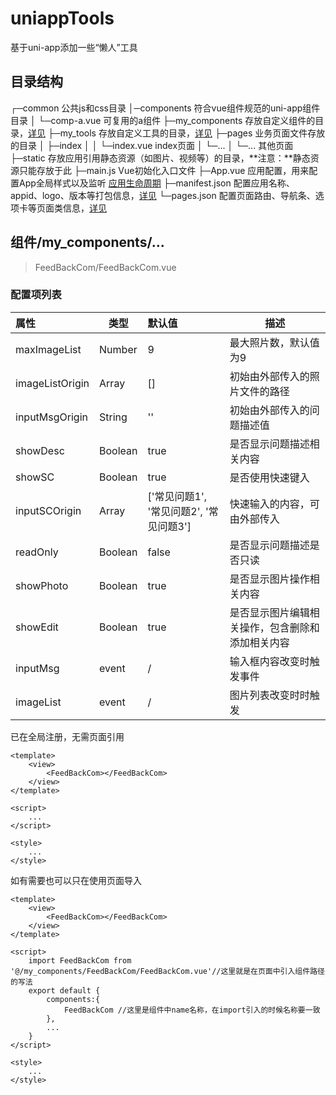 # uniappTools
基于uni-app添加一些“懒人”工具

## 目录结构

┌─common                  公共js和css目录
│─components            符合vue组件规范的uni-app组件目录 
│  └─comp-a.vue         可复用的a组件 
├─my_components     存放自定义组件的目录，[详见](https://uniapp.dcloud.io/component/web-view) 
├─my_tools             存放自定义工具的目录，[详见](https://uniapp.dcloud.io/platform?id=整体目录条件编译) 
├─pages                  业务页面文件存放的目录 
│  ├─index 
│  │  └─index.vue       index页面 
│  └─... 
│     └─...        			   其他页面 
├─static                存放应用引用静态资源（如图片、视频等）的目录，**注意：**静态资源只能存放于此 
├─main.js             Vue初始化入口文件 
├─App.vue               应用配置，用来配置App全局样式以及监听 [应用生命周期](https://uniapp.dcloud.io/collocation/frame/lifecycle?id=应用生命周期) 
├─manifest.json         配置应用名称、appid、logo、版本等打包信息，[详见](https://uniapp.dcloud.io/collocation/manifest) 
└─pages.json            配置页面路由、导航条、选项卡等页面类信息，[详见](https://uniapp.dcloud.io/collocation/pages)

## 组件/my_components/...

> FeedBackCom/FeedBackCom.vue

### 配置项列表

| 属性            | 类型    | 默认值                                  | 描述                                             |
| :-------------- | ------- | :-------------------------------------- | ------------------------------------------------ |
| maxImageList    | Number  | 9                                       | 最大照片数，默认值为9                            |
| imageListOrigin | Array   | []                                      | 初始由外部传入的照片文件的路径                   |
| inputMsgOrigin  | String  | ''                                      | 初始由外部传入的问题描述值                       |
| showDesc        | Boolean | true                                    | 是否显示问题描述相关内容                         |
| showSC          | Boolean | true                                    | 是否使用快速键入                                 |
| inputSCOrigin   | Array   | ['常见问题1', '常见问题2', '常见问题3'] | 快速输入的内容，可由外部传入                     |
| readOnly        | Boolean | false                                   | 是否显示问题描述是否只读                         |
| showPhoto       | Boolean | true                                    | 是否显示图片操作相关内容                         |
| showEdit        | Boolean | true                                    | 是否显示图片编辑相关操作，包含删除和添加相关内容 |
| inputMsg        | event   | /                                       | 输入框内容改变时触发事件                         |
| imageList       | event   | /                                       | 图片列表改变时时触发                             |

已在全局注册，无需页面引用

```vue
<template>
	<view>
        <FeedBackCom></FeedBackCom>
	</view>
</template>

<script>
	...
</script>

<style>
	...
</style>
```

如有需要也可以只在使用页面导入

```vue
<template>
	<view>
        <FeedBackCom></FeedBackCom>
	</view>
</template>

<script>
    import FeedBackCom from '@/my_components/FeedBackCom/FeedBackCom.vue'//这里就是在页面中引入组件路径的写法
	export default {
		components:{
			FeedBackCom //这里是组件中name名称，在import引入的时候名称要一致
		},
        ...
    }
</script>

<style>
	...
</style>
```

